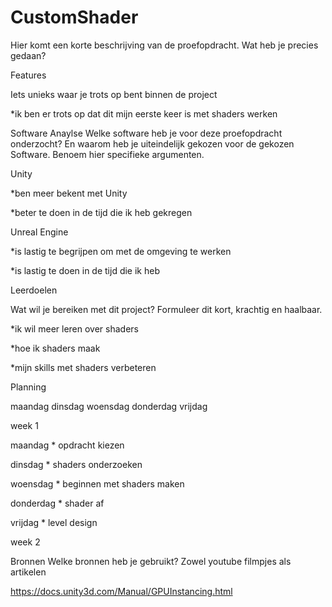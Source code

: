 # CustomShader

Hier komt een korte beschrijving van de proefopdracht. Wat heb je precies gedaan?

Features

Iets unieks waar je trots op bent binnen de project

*ik ben er trots op dat dit mijn eerste keer is met shaders werken


Software Anaylse
Welke software heb je voor deze proefopdracht onderzocht? En waarom heb je uiteindelijk gekozen voor de gekozen Software. Benoem hier specifieke argumenten.

Unity

*ben meer bekent met Unity

*beter te doen in de tijd die ik heb gekregen

Unreal Engine

*is lastig te begrijpen om met de omgeving te werken

*is lastig te doen in de tijd die ik heb


Leerdoelen

Wat wil je bereiken met dit project? Formuleer dit kort, krachtig en haalbaar.

*ik wil meer leren over shaders 

*hoe ik shaders maak

*mijn skills met shaders verbeteren


Planning

maandag	dinsdag	woensdag	donderdag	vrijdag

week 1

maandag * opdracht kiezen

dinsdag * shaders onderzoeken

woensdag * beginnen met shaders maken

donderdag * shader af 

vrijdag * level design

week 2					

Bronnen
Welke bronnen heb je gebruikt? Zowel youtube filmpjes als artikelen

https://docs.unity3d.com/Manual/GPUInstancing.html 

